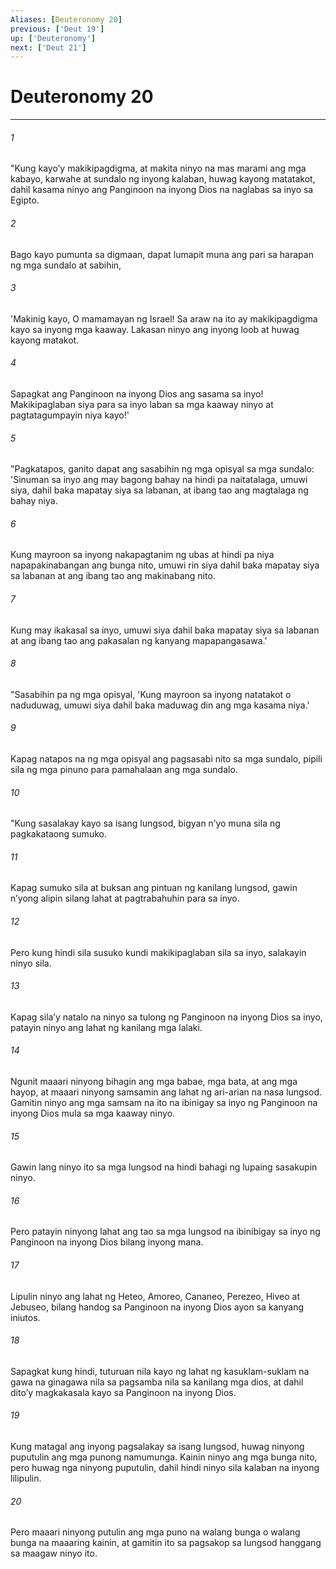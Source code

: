 ```yaml
---
Aliases: [Deuteronomy 20]
previous: ['Deut 19']
up: ['Deuteronomy']
next: ['Deut 21']
---
```

# Deuteronomy 20

***






















###### 1 










"Kung kayoʼy makikipagdigma, at makita ninyo na mas marami ang mga kabayo, karwahe at sundalo ng inyong kalaban, huwag kayong matatakot, dahil kasama ninyo ang Panginoon na inyong Dios na naglabas sa inyo sa Egipto. 





















###### 2 










Bago kayo pumunta sa digmaan, dapat lumapit muna ang pari sa harapan ng mga sundalo at sabihin, 





















###### 3 










'Makinig kayo, O mamamayan ng Israel! Sa araw na ito ay makikipagdigma kayo sa inyong mga kaaway. Lakasan ninyo ang inyong loob at huwag kayong matakot. 





















###### 4 










Sapagkat ang Panginoon na inyong Dios ang sasama sa inyo! Makikipaglaban siya para sa inyo laban sa mga kaaway ninyo at pagtatagumpayin niya kayo!' 





















###### 5 










"Pagkatapos, ganito dapat ang sasabihin ng mga opisyal sa mga sundalo: 'Sinuman sa inyo ang may bagong bahay na hindi pa naitatalaga, umuwi siya, dahil baka mapatay siya sa labanan, at ibang tao ang magtalaga ng bahay niya. 





















###### 6 










Kung mayroon sa inyong nakapagtanim ng ubas at hindi pa niya napapakinabangan ang bunga nito, umuwi rin siya dahil baka mapatay siya sa labanan at ang ibang tao ang makinabang nito. 





















###### 7 










Kung may ikakasal sa inyo, umuwi siya dahil baka mapatay siya sa labanan at ang ibang tao ang pakasalan ng kanyang mapapangasawa.' 





















###### 8 










"Sasabihin pa ng mga opisyal, 'Kung mayroon sa inyong natatakot o naduduwag, umuwi siya dahil baka maduwag din ang mga kasama niya.' 





















###### 9 










Kapag natapos na ng mga opisyal ang pagsasabi nito sa mga sundalo, pipili sila ng mga pinuno para pamahalaan ang mga sundalo. 





















###### 10 










"Kung sasalakay kayo sa isang lungsod, bigyan nʼyo muna sila ng pagkakataong sumuko. 





















###### 11 










Kapag sumuko sila at buksan ang pintuan ng kanilang lungsod, gawin nʼyong alipin silang lahat at pagtrabahuhin para sa inyo. 





















###### 12 










Pero kung hindi sila susuko kundi makikipaglaban sila sa inyo, salakayin ninyo sila. 





















###### 13 










Kapag silaʼy natalo na ninyo sa tulong ng Panginoon na inyong Dios sa inyo, patayin ninyo ang lahat ng kanilang mga lalaki. 





















###### 14 










Ngunit maaari ninyong bihagin ang mga babae, mga bata, at ang mga hayop, at maaari ninyong samsamin ang lahat ng ari-arian na nasa lungsod. Gamitin ninyo ang mga samsam na ito na ibinigay sa inyo ng Panginoon na inyong Dios mula sa mga kaaway ninyo. 





















###### 15 










Gawin lang ninyo ito sa mga lungsod na hindi bahagi ng lupaing sasakupin ninyo. 





















###### 16 










Pero patayin ninyong lahat ang tao sa mga lungsod na ibinibigay sa inyo ng Panginoon na inyong Dios bilang inyong mana. 





















###### 17 










Lipulin ninyo ang lahat ng Heteo, Amoreo, Cananeo, Perezeo, Hiveo at Jebuseo, bilang handog sa Panginoon na inyong Dios ayon sa kanyang iniutos. 





















###### 18 










Sapagkat kung hindi, tuturuan nila kayo ng lahat ng kasuklam-suklam na gawa na ginagawa nila sa pagsamba nila sa kanilang mga dios, at dahil ditoʼy magkakasala kayo sa Panginoon na inyong Dios. 





















###### 19 










Kung matagal ang inyong pagsalakay sa isang lungsod, huwag ninyong puputulin ang mga punong namumunga. Kainin ninyo ang mga bunga nito, pero huwag nga ninyong puputulin, dahil hindi ninyo sila kalaban na inyong lilipulin. 





















###### 20 










Pero maaari ninyong putulin ang mga puno na walang bunga o walang bunga na maaaring kainin, at gamitin ito sa pagsakop sa lungsod hanggang sa maagaw ninyo ito.
